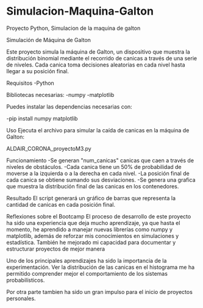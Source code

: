 # Simulacion-Maquina-Galton
Proyecto Python, Simulacion de la maquina de galton

Simulación de Máquina de Galton

Este proyecto simula la máquina de Galton, un dispositivo que muestra la distribución binomial mediante el recorrido de canicas a través de una serie de niveles. 
Cada canica toma decisiones aleatorias en cada nivel hasta llegar a su posición final.

Requisitos
-Python

Bibliotecas necesarias:
-numpy
-matplotlib

Puedes instalar las dependencias necesarias con:

-pip install numpy matplotlib

Uso
Ejecuta el archivo para simular la caída de canicas en la máquina de Galton:

ALDAIR_CORONA_proyectoM3.py

Funcionamiento
-Se generan "num_canicas" canicas que caen a través de niveles de obstáculos.
-Cada canica tiene un 50% de probabilidad de moverse a la izquierda o a la derecha en cada nivel.
-La posición final de cada canica se obtiene sumando sus desviaciones.
-Se genera una grafica que muestra la distribución final de las canicas en los contenedores.

Resultado
El script generará un gráfico de barras que representa la cantidad de canicas en cada posición final.

Reflexiones sobre el Bootcamp
El proceso de desarrollo de este proyecto ha sido una experiencia que deja mucho aprendizaje, ya que hasta el momento, he aprendido a manejar nuevas librerías como numpy y matplotlib, además de reforzar mis conocimientos en simulaciones y estadística. También he mejorado mi capacidad para documentar y estructurar proyectos de mejor manera

Uno de los principales aprendizajes ha sido la importancia de la experimentación. 
Ver la distribución de las canicas en el histograma me ha permitido comprender mejor el comportamiento de los sistemas probabilísticos.

Por otra parte tambien ha sido un gran impulso para el inicio de proyectos personales.